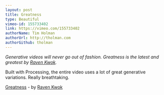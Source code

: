 ```yaml
---
layout: post
title: Greatness
type: Beautiful
vimeo-id: 155733402
link: https://vimeo.com/155733402
authorName: Tim Holman
authorUrl: http://tholman.com
authorGithub: tholman
---
```


_Generative videos will never go out of fashion. Greatness is the latest and greatest by [Raven Kwok](http://ravenkwok.com/)._

Built with Processing, the entire video uses a lot of great generative variations. Really breathtaking.

[Greatness](http://ravenkwok.com/greatness/) - by [Raven Kwok](http://ravenkwok.com/)
